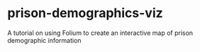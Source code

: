 # prison-demographics-viz
A tutorial on using Folium to create an interactive map of prison demographic information
